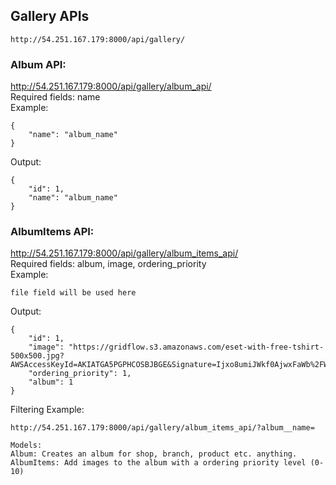 ## Gallery APIs
```
http://54.251.167.179:8000/api/gallery/
```

### Album API:
http://54.251.167.179:8000/api/gallery/album_api/ <br>
Required fields: name <br>
Example:
```
{
    "name": "album_name"
}
```
Output:
```
{
    "id": 1,
    "name": "album_name"
}
```

### AlbumItems API:
http://54.251.167.179:8000/api/gallery/album_items_api/ <br>
Required fields: album, image, ordering_priority <br>
Example:
```
file field will be used here
```
Output:
```
{
    "id": 1,
    "image": "https://gridflow.s3.amazonaws.com/eset-with-free-tshirt-500x500.jpg?AWSAccessKeyId=AKIATGA5PGPHCOSBJBGE&Signature=Ijxo8umiJWkf0AjwxFaWb%2FWGj08%3D&Expires=1633008340",
    "ordering_priority": 1,
    "album": 1
}
```
Filtering Example:
```
http://54.251.167.179:8000/api/gallery/album_items_api/?album__name=
```

```
Models:
Album: Creates an album for shop, branch, product etc. anything.
AlbumItems: Add images to the album with a ordering priority level (0-10)
```
